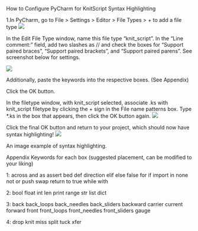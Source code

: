 How to Configure PyCharm for KnitScript Syntax Highlighting

1.In PyCharm, go to File > Settings > Editor > File Types > + to add a file type
![]({{site.baseurl}}/imgs/1_add_filetype.jpg)

In the Edit File Type window, name this file type “knit_script”. In the “Line comment:” field, add two slashes as // and check the boxes for “Support paired braces”, “Support paired brackets”, and “Support paired parens”.
See screenshot below for settings.

![]({{site.baseurl}}/imgs/2_edit_filetype.jpg)

Additionally, paste the keywords into the respective boxes. (See Appendix)

Click the OK button.

In the filetype window, with knit_script selected, associate .ks with knit_script filetype by clicking the + sign in the File name patterns box. Type *.ks in the box that appears, then click the OK button again.
![]({{site.baseurl}}/imgs/3_associate.jpg)

Click the final OK button and return to your project, which should now have syntax highlighting!
![]({{site.baseurl}}/imgs/4_example_syntax.jpg)

An image example of syntax highlighting.

Appendix
Keywords for each box (suggested placement, can be modified to your liking)

1: across and as assert bed def direction elif else false for if import in none not or push swap return to true while with

2: bool float int len print range str list dict

3: back back_loops back_needles back_sliders backward carrier current forward front front_loops front_needles front_sliders gauge

4: drop knit miss split tuck xfer
